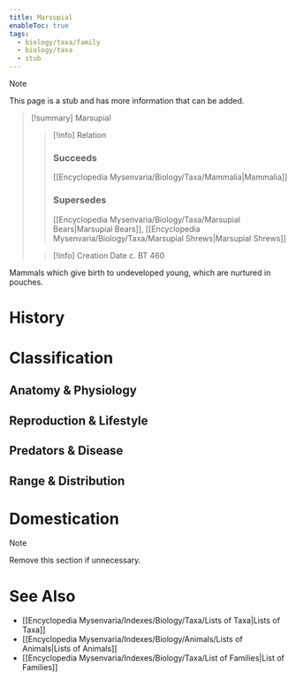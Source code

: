 ```yaml
---
title: Marsupial
enableToc: true
tags:
  - biology/taxa/family
  - biology/taxa
  - stub
---
```


> [!note]
> This page is a stub and has more information that can be added.

> [!summary] Marsupial
> > [!info] Relation
> > ### Succeeds
> > [[Encyclopedia Mysenvaria/Biology/Taxa/Mammalia|Mammalia]]
> > ### Supersedes
> > [[Encyclopedia Mysenvaria/Biology/Taxa/Marsupial Bears|Marsupial Bears]], [[Encyclopedia Mysenvaria/Biology/Taxa/Marsupial Shrews|Marsupial Shrews]]
>
> > [!info] Creation Date
> > c. BT 460

Mammals which give birth to undeveloped young, which are nurtured in pouches.
# History

# Classification
## Anatomy & Physiology

## Reproduction & Lifestyle

## Predators & Disease

## Range & Distribution

# Domestication

> [!note]
> Remove this section if unnecessary.
# See Also
- [[Encyclopedia Mysenvaria/Indexes/Biology/Taxa/Lists of Taxa|Lists of Taxa]]
- [[Encyclopedia Mysenvaria/Indexes/Biology/Animals/Lists of Animals|Lists of Animals]]
- [[Encyclopedia Mysenvaria/Indexes/Biology/Taxa/List of Families|List of Families]]